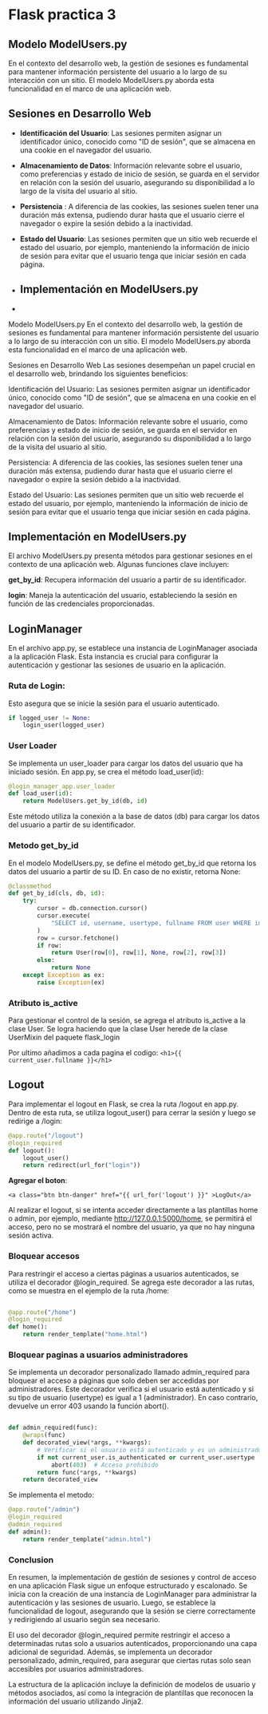 # Flask practica 3

## Modelo ModelUsers.py

En el contexto del desarrollo web, la gestión de sesiones es fundamental para mantener información persistente del usuario a lo largo de su interacción con un sitio. El modelo ModelUsers.py aborda esta funcionalidad en el marco de una aplicación web.

## Sesiones en Desarrollo Web

- **Identificación del Usuario**: Las sesiones permiten asignar un identificador único, conocido como "ID de sesión", que se almacena en una cookie en el navegador del usuario.

- **Almacenamiento de Datos**: Información relevante sobre el usuario, como preferencias y estado de inicio de sesión, se guarda en el servidor en relación con la sesión del usuario, asegurando su disponibilidad a lo largo de la visita del usuario al sitio.

- **Persistencia** : A diferencia de las cookies, las sesiones suelen tener una duración más extensa, pudiendo durar hasta que el usuario cierre el navegador o expire la sesión debido a la inactividad.

- **Estado del Usuario**: Las sesiones permiten que un sitio web recuerde el estado del usuario, por ejemplo, manteniendo la información de inicio de sesión para evitar que el usuario tenga que iniciar sesión en cada página.

- ## Implementación en ModelUsers.py

- 
Modelo ModelUsers.py
En el contexto del desarrollo web, la gestión de sesiones es fundamental para mantener información persistente del usuario a lo largo de su interacción con un sitio. El modelo ModelUsers.py aborda esta funcionalidad en el marco de una aplicación web.

Sesiones en Desarrollo Web
Las sesiones desempeñan un papel crucial en el desarrollo web, brindando los siguientes beneficios:

Identificación del Usuario: Las sesiones permiten asignar un identificador único, conocido como "ID de sesión", que se almacena en una cookie en el navegador del usuario.

Almacenamiento de Datos: Información relevante sobre el usuario, como preferencias y estado de inicio de sesión, se guarda en el servidor en relación con la sesión del usuario, asegurando su disponibilidad a lo largo de la visita del usuario al sitio.

Persistencia: A diferencia de las cookies, las sesiones suelen tener una duración más extensa, pudiendo durar hasta que el usuario cierre el navegador o expire la sesión debido a la inactividad.

Estado del Usuario: Las sesiones permiten que un sitio web recuerde el estado del usuario, por ejemplo, manteniendo la información de inicio de sesión para evitar que el usuario tenga que iniciar sesión en cada página.

## Implementación en ModelUsers.py

El archivo ModelUsers.py presenta métodos para gestionar sesiones en el contexto de una aplicación web. Algunas funciones clave incluyen:

**get_by_id**: Recupera información del usuario a partir de su identificador.

**login**: Maneja la autenticación del usuario, estableciendo la sesión en función de las credenciales proporcionadas.

## LoginManager

En el archivo app.py, se establece una instancia de LoginManager asociada a la aplicación Flask.
Esta instancia es crucial para configurar la autenticación y gestionar las sesiones de usuario en la aplicación.

### Ruta de Login:

Esto asegura que se inicie la sesión para el usuario autenticado.

``` python
if logged_user != None:
    login_user(logged_user)
```

### User Loader

Se implementa un user_loader para cargar los datos del usuario que ha iniciado sesión. En app.py, se crea el método load_user(id):
``` python
@login_manager_app.user_loader
def load_user(id):
    return ModelUsers.get_by_id(db, id)

```
Este método utiliza la conexión a la base de datos (db) para cargar los datos del usuario a partir de su identificador.

### Metodo get_by_id

En el modelo ModelUsers.py, se define el método get_by_id que retorna los datos del usuario a partir de su ID. En caso de no existir, retorna None:

``` python
@classmethod
def get_by_id(cls, db, id):
    try:
        cursor = db.connection.cursor()
        cursor.execute(
            "SELECT id, username, usertype, fullname FROM user WHERE id = %s", (id,)
        )
        row = cursor.fetchone()
        if row:
            return User(row[0], row[1], None, row[2], row[3])
        else:
            return None
    except Exception as ex:
        raise Exception(ex)

```

### Atributo is_active

Para gestionar el control de la sesión, se agrega el atributo is_active a la clase User. Se logra haciendo que la clase User herede de la clase UserMixin del paquete flask_login

Por ultimo añadimos a cada pagina el codigo: `<h1>{{ current_user.fullname }}</h1>`

## Logout

Para implementar el logout en Flask, se crea la ruta /logout en app.py. Dentro de esta ruta, se utiliza logout_user() para cerrar la sesión y luego se redirige a /login:
``` python 
@app.route("/logout")
@login_required
def logout():
    logout_user()
    return redirect(url_for("login"))

```

**Agregar el boton**:

`<a class="btn btn-danger" href="{{ url_for('logout') }}" >LogOut</a>`

Al realizar el logout, si se intenta acceder directamente a las plantillas home o admin, por ejemplo, mediante http://127.0.0.1:5000/home, se permitirá el acceso, pero no se mostrará el nombre del usuario, ya que no hay ninguna sesión activa.

### Bloquear accesos

Para restringir el acceso a ciertas páginas a usuarios autenticados, se utiliza el decorador @login_required. Se agrega este decorador a las rutas, como se muestra en el ejemplo de la ruta /home:

``` python 

@app.route("/home")
@login_required
def home():
    return render_template("home.html")

```

### Bloquear paginas a usuarios administradores

Se implementa un decorador personalizado llamado admin_required para bloquear el acceso a páginas que solo deben ser accedidas por administradores. Este decorador verifica si el usuario está autenticado y si su tipo de usuario (usertype) es igual a 1 (administrador). En caso contrario, devuelve un error 403 usando la función abort().

``` python

def admin_required(func):
    @wraps(func)
    def decorated_view(*args, **kwargs):
        # Verificar si el usuario está autenticado y es un administrador
        if not current_user.is_authenticated or current_user.usertype != 1:
            abort(403)  # Acceso prohibido
        return func(*args, **kwargs)
    return decorated_view


```


Se implementa el metodo:

``` python
@app.route("/admin")
@login_required
@admin_required
def admin():
    return render_template("admin.html")

```

### Conclusion 


En resumen, la implementación de gestión de sesiones y control de acceso en una aplicación Flask sigue un enfoque estructurado y escalonado. Se inicia con la creación de una instancia de LoginManager para administrar la autenticación y las sesiones de usuario. Luego, se establece la funcionalidad de logout, asegurando que la sesión se cierre correctamente y redirigiendo al usuario según sea necesario.

El uso del decorador @login_required permite restringir el acceso a determinadas rutas solo a usuarios autenticados, proporcionando una capa adicional de seguridad. Además, se implementa un decorador personalizado, admin_required, para asegurar que ciertas rutas solo sean accesibles por usuarios administradores.

La estructura de la aplicación incluye la definición de modelos de usuario y métodos asociados, así como la integración de plantillas que reconocen la información del usuario utilizando Jinja2.
